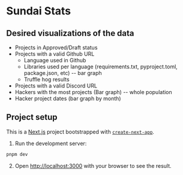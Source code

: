 # Sundai Stats

## Desired visualizations of the data

- Projects in Approved/Draft status
- Projects with a valid Github URL
  - Language used in Github
  - Libraries used per language (requirements.txt, pyproject.toml, package.json, etc) -- bar graph
  - Truffle hog results
- Projects with a valid Discord URL
- Hackers with the most projects (Bar graph) -- whole population
- Hacker project dates (bar graph by month)

## Project setup

This is a [Next.js](https://nextjs.org) project bootstrapped with [`create-next-app`](https://nextjs.org/docs/app/api-reference/cli/create-next-app).

1. Run the development server:

```bash
pnpm dev
```

2. Open [http://localhost:3000](http://localhost:3000) with your browser to see the result.
